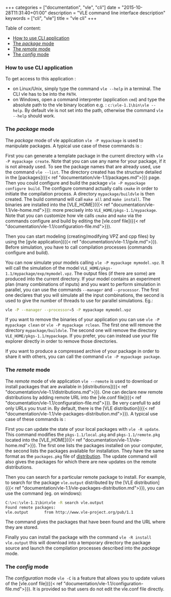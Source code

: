 +++
categories = ["documentation", "vle", "cli"]
date = "2015-10-28T11:31:40+01:00"
description = "VLE command line interface description"
keywords = ["cli", "vle"]
title = "vle cli"
+++

Table of content:

* <a href="#howtouse">How to use CLI application</a>
* <a href="#packageMode">The _package_ mode</a>
* <a href="#remoteMode">The _remote_ mode</a>
* <a href="#configMode">The _config_ mode</a>

### <a id="howtouse"></a> How to use CLI application

To get access to this application :

* on Linux/Unix, simply type the command `vle --help` in a terminal. The
CLI vle has to be into the `PATH`. 
* on Windows, open a command interpreter (application `cmd`) and type the
absolute path to the vle binary location e.g. : `c:\vle-1.1\bin\vle --help`. 
By default vle is not set into the path, otherwise the command `vle --help`
should work.

### <a id="packageMode"></a> The _package_ mode


The _package_ mode of vle application `vle -P mypackage` is used to manipulate
packages. A typical use case of these commands is :

First you can generate a template package in the current directory with 
`vle -P mypackage create`. Note that you can use any name for your package,
if it is not already used. To see the package names that are already used, 
use the command `vle --list`. The directory created has the structure detailed
in the [packages]({{< ref "documentation/vle-1.1/packages.md">}}) page. Then you
could configure and build the package `vle -P mypackage configure build`. 
The configure command actually calls `cmake` in order to initiate the
compilation process. A directory `mypackage/buildvle` is then created.
The build command will call `make all` and `make install`. The binaries are
installed into the [VLE_HOME]({{< ref "documentation/vle-1.1/vle-home.md">}}):
 more precisely into  `VLE_HOME/pkgs-1.1/mypackage`. Note that you can customize
 how vle calls `cmake` and `make` via the commands configure and build by
 editing the [vle.conf file]({{< ref 
 "documentation/vle-1.1/configuration-file.md">}}). 

Then you can start modeling (creating/modifying VPZ and cpp files) by using the
[gvle application]({{< ref "documentation/vle-1.1/gvle.md">}}). Before
simulation, you have to call compilation processes (commands configure and 
build). 

You can now simulate your models calling `vle -P mypackage mymodel.vpz`. It will
call the simulation of the model  `VLE_HOME/pkgs-1.1/mypackage/exp/mymodel.vpz`.
The output files (if there are some) are produced into the current directory.
If your model contains an experiment plan (many combinations of inputs) and you
want to perform simulation in parallel, you can use the commands `--manager` and
`--processor`. The first one declares that you will simulate all the input
combinations, the second is used to give the number of threads to use for
parallel simulations. Eg.: 

```bash
vle -P --manager --processor=5 -P mypackage mymodel.vpz
```

If you want to remove the binaries of your application you can use
`vle -P mypackage clean` or `vle -P mypackage rclean`. The first one will remove
the directory `mypackage/buildvle`. The second one will remove the directory
`VLE_HOME/pkgs-1.1/mypackage`. If you prefer, you can instead use your file
explorer directly  in order to remove those directories.

If you want to produce a compressed archive of your package in order to share
it with others, you can call the command `vle -P mypackage package`.

### <a id="remoteMode"></a> The _remote_ mode

The _remote_ mode of vle application `vle --remote` is used to download or
install packages that are available in [distributions]({{< ref 
"documentation/vle-1.1/distributions.md">}}). One can declare new remote
distributions by adding remote URL into the [vle.conf file]({{< ref 
"documentation/vle-1.1/configuration-file.md">}}). Be very carefull to add only
URLs you trust in. By default, there is the [VLE distribution]({{< ref 
"documentation/vle-1.1/vle-packages-distribution.md">}}). 
A typical use case of these commands is :

First you can update the state of your local packages with `vle -R update`.
This command modifies the `pkgs-1.1/local.pkg` and `pkgs-1.1/remote.pkg` located
into the [VLE_HOME]({{< ref "documentation/vle-1.1/vle-home.md">}}).
The first one lists the packages
installed on your computer, the second lists the packages available for
installation. They have the same format as the `packages.pkg` file of
[distribution](Package-distribution-for-vle-1.1). The update command will
also gives the packages for which there are new updates on the remote
distributions.

Then you can search for a particular remote package to install. For example,
to search for the package `vle.output` distributed by the 
[VLE distribution]({{< ref 
"documentation/vle-1.1/vle-packages-distribution.md">}}),
you can use the command (eg. on windows):   

```bash
C:\>c:\vle-1.1\bin\vle -R search vle.output
Found remote packages:
vle.output       from http://www.vle-project.org/pub/1.1
```

The command gives the packages that have been found and the URL where they are
stored.

Finally you can install the package with the command `vle -R install vle.output`
this will download into a temporary directory the package source and launch the
compilation processes described into the _package_ mode. 

### <a id="configMode"></a> The _config_ mode

The _configuration_ mode  `vle -C` is a feature that allows you to update
values of the [vle.conf file]({{< ref 
"documentation/vle-1.1/configuration-file.md">}}). It is
provided so that users do not edit the vle.conf file directly.
